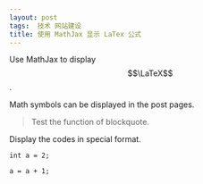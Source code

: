 ```yaml
---
layout: post
tags:  技术 网站建设
title: 使用 MathJax 显示 LaTex 公式
---
```


Use MathJax to display $$\LaTeX$$.

Math symbols can be displayed in the post pages.
> Test the function of blockquote.

Display the codes in special format.

    int a = 2;
	
`a = a + 1;`